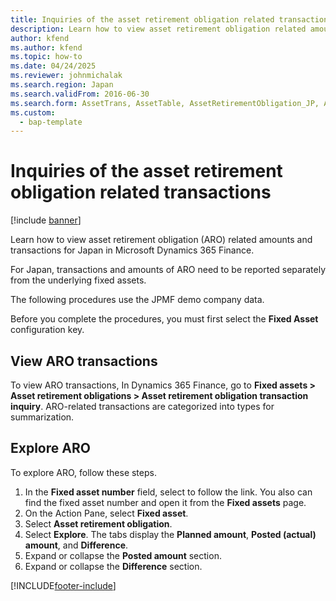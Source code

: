 ```yaml
---
title: Inquiries of the asset retirement obligation related transactions
description: Learn how to view asset retirement obligation related amounts and transactions for Japan in Microsoft Dynamics 365 Finance.
author: kfend
ms.author: kfend
ms.topic: how-to
ms.date: 04/24/2025
ms.reviewer: johnmichalak
ms.search.region: Japan
ms.search.validFrom: 2016-06-30
ms.search.form: AssetTrans, AssetTable, AssetRetirementObligation_JP, AssetRetirementObligationExplorer_JP
ms.custom: 
  - bap-template
---
```


# Inquiries of the asset retirement obligation related transactions

[!include [banner](../../includes/banner.md)]

Learn how to view asset retirement obligation (ARO) related amounts and transactions for Japan in Microsoft Dynamics 365 Finance.

For Japan, transactions and amounts of ARO need to be reported separately from the underlying fixed assets. 

The following procedures use the JPMF demo company data.

Before you complete the procedures, you must first select the **Fixed Asset** configuration key.

## View ARO transactions

To view ARO transactions, In Dynamics 365 Finance, go to **Fixed assets \> Asset retirement obligations \> Asset retirement obligation transaction inquiry**. ARO-related transactions are categorized into types for summarization.  

## Explore ARO

To explore ARO, follow these steps.

1. In the **Fixed asset number** field, select to follow the link. You also can find the fixed asset number and open it from the **Fixed assets** page.  
1. On the Action Pane, select **Fixed asset**.
1. Select **Asset retirement obligation**.
1. Select **Explore**. The tabs display the **Planned amount**, **Posted (actual) amount**, and **Difference**.  
1. Expand or collapse the **Posted amount** section.
1. Expand or collapse the **Difference** section.



[!INCLUDE[footer-include](../../../includes/footer-banner.md)]
